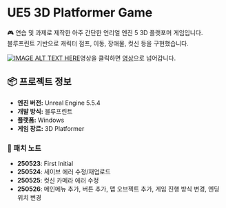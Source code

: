 
# UE5 3D Platformer Game

🎮 연습 및 과제로 제작한 아주 간단한 언리얼 엔진 5 3D 플랫포머 게임입니다.  
블루프린트 기반으로 캐릭터 점프, 이동, 장애물, 컷신 등을 구현했습니다.

[![IMAGE ALT TEXT HERE](https://velog.velcdn.com/images/gwakgh/post/d3bae03b-5c76-492d-80aa-ed4dbe0f24eb/image.PNG
)](https://youtu.be/oX2OUy_9Lw0?si=DQdp2NQab4Xs4xqz)영상을 클릭하면 [영상](https://youtu.be/nR15HqSaDPI?si=SpB41AolLfpzCzph)으로 넘어갑니다.


## 📦 프로젝트 정보

- **엔진 버전:** Unreal Engine 5.5.4
- **개발 방식:** 블루프린트
- **플랫폼:** Windows
- **게임 장르:** 3D Platformer


### 🔧 패치 노트
- **250523**: First Initial
- **250524**: 세이브 에러 수정/재업로드
- **250525**: 컷신 카메라 에러 수정
- **250526**: 메인메뉴 추가, 버튼 추가, 맵 오브젝트 추가, 게임 진행 방식 변경, 엔딩 위치 변경